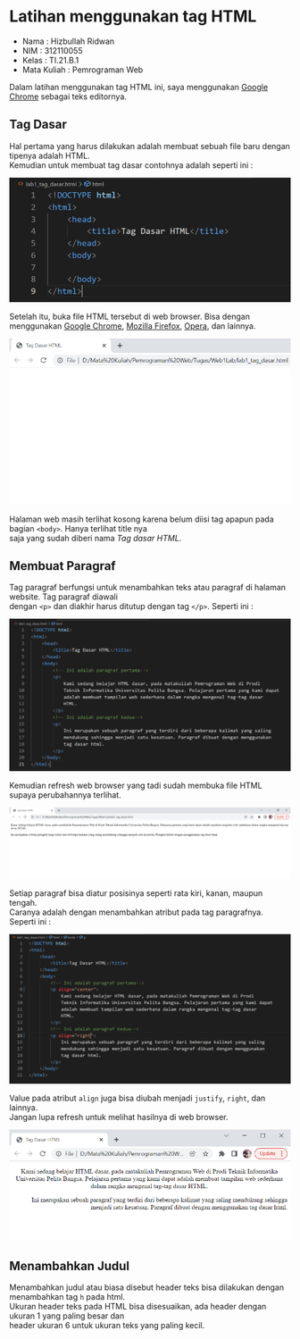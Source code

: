 # Latihan menggunakan tag HTML  

* Nama          : Hizbullah Ridwan
* NIM           : 312110055
* Kelas         : TI.21.B.1
* Mata Kuliah   : Pemrograman Web

Dalam latihan menggunakan tag HTML ini, saya menggunakan [Google Chrome](https://www.google.com/intl/id_id/chrome/) sebagai teks editornya.  

## Tag Dasar

Hal pertama yang harus dilakukan adalah membuat sebuah file baru dengan tipenya adalah HTML.            
Kemudian untuk membuat tag dasar contohnya adalah seperti ini :            

![Gambar 1](Screenshoots/Capture1.PNG)      

Setelah itu, buka file HTML tersebut di web browser. Bisa dengan menggunakan [Google Chrome](https://www.google.com/intl/id_id/chrome/), [Mozilla Firefox](https://www.mozilla.org/id/firefox/), [Opera](https://www.opera.com/), dan lainnya.          

![Gambar 2](Screenshoots/Capture2.PNG)                 

Halaman web masih terlihat kosong karena belum diisi tag apapun pada bagian `<body>`. Hanya terlihat title nya         
saja yang sudah diberi nama *Tag dasar HTML*.       

## Membuat Paragraf

Tag paragraf berfungsi untuk menambahkan teks atau paragraf di halaman website. Tag paragraf diawali           
dengan `<p>` dan diakhir harus ditutup dengan tag `</p>`. Seperti ini :        

![Gambar 3](Screenshoots/Capture3.PNG)                 

Kemudian refresh web browser yang tadi sudah membuka file HTML supaya perubahannya terlihat.            

![Gambar 4](Screenshoots/Capture4.PNG)             

Setiap paragraf bisa diatur posisinya seperti rata kiri, kanan, maupun tengah.      
Caranya adalah dengan menambahkan atribut pada tag paragrafnya. Seperti ini :        

![Gambar 5](Screenshoots/Capture5.PNG)             

Value pada atribut `align` juga bisa diubah menjadi `justify`, `right`, dan lainnya.         
Jangan lupa refresh untuk melihat hasilnya di web browser.          

![Gambar 6](Screenshoots/Capture6.PNG)             

## Menambahkan Judul

Menambahkan judul atau biasa disebut header teks bisa dilakukan dengan menambahkan tag `h` pada html.          
Ukuran header teks pada HTML bisa disesuaikan, ada header dengan ukuran 1 yang paling besar dan         
header ukuran 6 untuk ukuran teks yang paling kecil.           